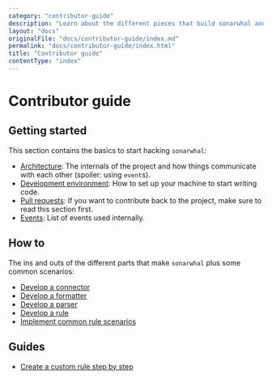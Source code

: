 ```yaml
---
category: "contributor-guide"
description: "Learn about the different pieces that build sonarwhal and what each one of them does"
layout: "docs"
originalFile: "docs/contributor-guide/index.md"
permalink: "docs/contributor-guide/index.html"
title: "Contributor guide"
contentType: "index"
---
```

# Contributor guide

## Getting started

This section contains the basics to start hacking `sonarwhal`:

* [Architecture](./getting-started/architecture.md): The internals of the
  project and how things communicate with each other (spoiler: using `event`s).
* [Development environment](./getting-started/development-environment.md): How
  to set up your machine to start writing code.
* [Pull requests](./getting-started/pull-requests.md): If you want to
  contribute back to the project, make sure to read this section first.
* [Events](./getting-started/events.md): List of events used internally.

## How to

The ins and outs of the different parts that make `sonarwhal` plus some common scenarios:

* [Develop a connector](./how-to/connector.md)
* [Develop a formatter](./how-to/formatter.md)
* [Develop a parser](./how-to/parser.md)
* [Develop a rule](./how-to/parser.md)
* [Implement common rule scenarios](./how-to/common-rule-scenarios.md)

## Guides

* [Create a custom rule step by step](./guides/create-custom-rule.md)
